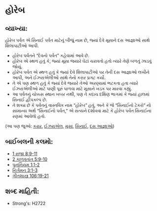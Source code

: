 # હોરેબ 

## વ્યાખ્યા: 

હોરેબ પર્વત એ સિનાઈ પર્વત માટેનું બીજું નામ છે, જ્યાં દેવે મૂસાને દસ આજ્ઞાઓ સાથે શિલાપાટીઓ આપી.

* હોરેબ પર્વતને “દેવનો પર્વત” કહેવામાં આવે છે.
* હોરેબ એ સ્થળ હતું કે, જ્યાં મૂસા જયારે ઘેટાં ચરાવતો હતો ત્યારે તેણે બળતું ઝાડવું જોયું.
* હોરેબ પર્વત એ સ્થળ હતું કે જ્યાં દેવે શિલાપાટીઓ પર તેની દસ આજ્ઞાઓ લખીને આપી, અને ઈઝરાએલીઓ સાથે તેનો કરાર પ્રગટ કર્યો.
* તે એ પણ સ્થળ હતું કે જ્યાં દેવે જયારે તેઓ અરણ્યમાં ભટકતા હતા ત્યારે ઈઝરાએલીઓ માટે પાણી પૂરું પાળવા માટે મૂસાને ખડક પર મારવા કહ્યું.
* આ પર્વતનું ચોક્કસ સ્થાન ખબર નથી, પણ તે કદાચ દક્ષિણ ભાગમાં કે જ્યાં હાલમાં સિનાઈ દ્વીપકલ્પ છે.
* તે શક્ય છે કે પર્વતનું વાસ્તવિક નામ “હોરેબ” હતું, અને કે જે “સિનાઈનો ટેકરો” નો સામાન્ય અર્થ “સિનાઈનો પર્વત,” એ સત્યને દર્શાવવા માટે કે હોરેબ પર્વત સિનાઈના રણમાં આવેલો હતો.

(આ પણ જુઓ: [કરાર](../kt/covenant.md), [ઈઝરાએલ](../kt/israel.md), [મૂસા](../names/moses.md), [સિનાઈ](../names/sinai.md), [દસ આજ્ઞાઓ](../other/tencommandments.md))

## બાઈબલની કલમો: 

* [1 રાજા 8:9-11](rc://gu/tn/help/1ki/08/09)
* [2 કાળવૃતાંત 5:9-10](rc://gu/tn/help/2ch/05/09)
* [પુનર્નિયમ 1:1-2](rc://gu/tn/help/deu/01/01)
* [નિર્ગમન 3:1-3](rc://gu/tn/help/exo/03/01)
* [ગીતશાસ્ત્ર 106:19-21](rc://gu/tn/help/psa/106/019)

## શબ્દ માહિતી: 

* Strong's: H2722
